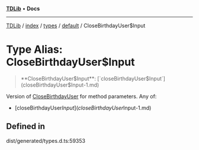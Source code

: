 [**TDLib**](../../../../../../README.md) • **Docs**

***

[TDLib](../../../../../../modules.md) / [index](../../../../../README.md) / [types](../../../README.md) / [default](../README.md) / CloseBirthdayUser$Input

# Type Alias: CloseBirthdayUser$Input

> **CloseBirthdayUser$Input**: [`closeBirthdayUser$Input`](closeBirthdayUser$Input-1.md)

Version of [CloseBirthdayUser](CloseBirthdayUser.md) for method parameters.
Any of:
- [closeBirthdayUser$Input](closeBirthdayUser$Input-1.md)

## Defined in

dist/generated/types.d.ts:59353
